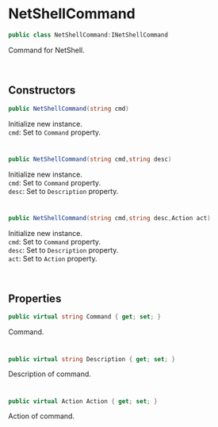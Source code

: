 # NetShellCommand

```csharp
public class NetShellCommand:INetShellCommand
```

Command for NetShell.

<br>

## Constructors

```csharp
public NetShellCommand(string cmd)
```
Initialize new instance.<br>
``cmd``: Set to ``Command`` property.

# 

```csharp
public NetShellCommand(string cmd,string desc)
```
Initialize new instance.<br>
``cmd``: Set to ``Command`` property.<br>
``desc``: Set to ``Description`` property.

# 

```csharp
public NetShellCommand(string cmd,string desc,Action act)
```
Initialize new instance.<br>
``cmd``: Set to ``Command`` property.<br>
``desc``: Set to ``Description`` property.<br>
``act``: Set to ``Action`` property.

<br>

## Properties

```csharp
public virtual string Command { get; set; }
```
Command.

#

```csharp
public virtual string Description { get; set; }
```
Description of command.

# 

```csharp
public virtual Action Action { get; set; }
```
Action of command.
